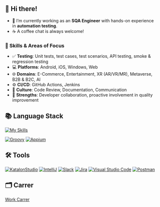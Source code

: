 ## 👋 Hi there!

- 🔭 I’m currently working as an **SQA Engineer** with hands-on experience in **automation testing**.  
- ☕️ A coffee chat is always welcome!

### 🔧 Skills & Areas of Focus
- ✅ **Testing**: Unit tests, test cases, test scenarios, API testing, smoke & regression testing  
- 💻 **Platforms**: Android, iOS, Windows, Web  
- 🌐 **Domains**: E-Commerce, Entertainment, XR (AR/VR/MR), Metaverse, B2B & B2C, AI  
- ⚙️ **CI/CD**: GitHub Actions, Jenkins  
- 🧠 **Culture**: Code Review, Documentation, Communication  
- 🤝 **Strengths**: Developer collaboration, proactive involvement in quality improvement  

## 📚 Language Stack
[![My Skills](https://skillicons.dev/icons?i=py,cs,java,selenium)](https://skillicons.dev)

[![Groovy](https://img.shields.io/badge/-Groovy-5e97b6?style=for-the-badge&logoColor=white)](https://groovy-lang.org/)
[![Appium](https://img.shields.io/badge/-Appium-e73169?style=for-the-badge&logoColor=black)](https://appium.io/docs/en/latest/)

## 🛠️ Tools
[![KatalonStudio](https://img.shields.io/badge/-KatalonStudio-24C185?style=for-the-badge&logoColor=black)](https://katalon.com/)
[![IntelliJ](https://img.shields.io/badge/-IntelliJ-4242f5?style=for-the-badge&logo=intellijidea&logoColor=white)](https://www.jetbrains.com/ko-kr/idea/)
[![Slack](https://img.shields.io/badge/Slack-4A154B?style=for-the-badge&logo=Slack&logoColor=white)](https://slack.com/intl/ko-kr)
[![Jira](https://img.shields.io/badge/Jira-0052CC?style=for-the-badge&logo=Jira&logoColor=white)](https://www.atlassian.com/ko/software/jira/guides/getting-started/introduction)
[![Visual Studio Code](https://img.shields.io/badge/VSCode-0078d7.svg?style=for-the-badge&logo=visual-studio-code&logoColor=white)](https://code.visualstudio.com/)
[![Postman](https://img.shields.io/badge/Postman-FF6C37?style=for-the-badge&logo=postman&logoColor=white)](https://www.postman.com/)

## 🗂️ Carrer
[Work Carrer](https://github.com/yjbae-sqa/yjbae-sqa/issues/3)

